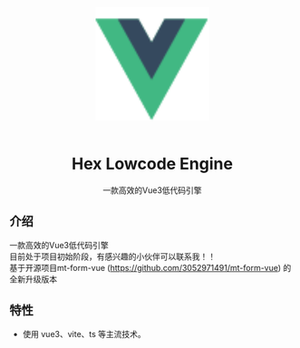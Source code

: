 <div align="center">
    <a href="https://gitee.com/mutoua/hex-lowcode-engine">
        <img alt="HexForm" width="200" height="200" src="./src/assets/vue.svg"> 
    </a> 
    <br> 
    <br>
    <h1>Hex Lowcode Engine</h1>
    
    
    
</div>
<div align="center">
    一款高效的Vue3低代码引擎 <br>
</div>

## 介绍
一款高效的Vue3低代码引擎<br>
目前处于项目初始阶段，有感兴趣的小伙伴可以联系我！！<br>
基于开源项目mt-form-vue (https://github.com/3052971491/mt-form-vue) 的全新升级版本<br>

## 特性
- 使用 vue3、vite、ts 等主流技术。


